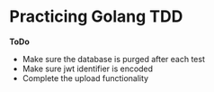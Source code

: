 # Practicing Golang TDD

**ToDo**

* Make sure the database is purged after each test
* Make sure jwt identifier is encoded
* Complete the upload functionality
